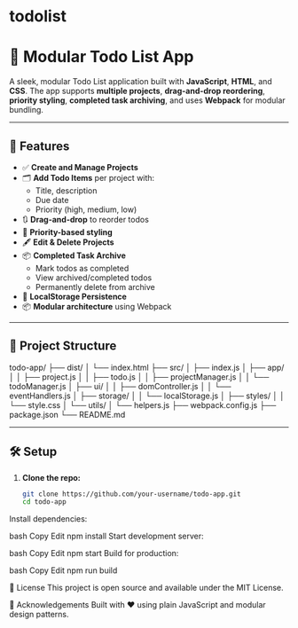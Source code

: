 # todolist
# 📝 Modular Todo List App

A sleek, modular Todo List application built with **JavaScript**, **HTML**, and **CSS**. The app supports **multiple projects**, **drag-and-drop reordering**, **priority styling**, **completed task archiving**, and uses **Webpack** for modular bundling.

---

## 🚀 Features

- ✅ **Create and Manage Projects**
- 🗂️ **Add Todo Items** per project with:
  - Title, description
  - Due date
  - Priority (high, medium, low)
- 🔃 **Drag-and-drop** to reorder todos
- 🌈 **Priority-based styling**
- 🖋️ **Edit & Delete Projects**
- 📦 **Completed Task Archive**
  - Mark todos as completed
  - View archived/completed todos
  - Permanently delete from archive
- 💾 **LocalStorage Persistence**
- 📦 **Modular architecture** using Webpack

---

## 📁 Project Structure

todo-app/
├── dist/
│   └── index.html
├── src/
│   ├── index.js
│   ├── app/
│   │   ├── project.js
│   │   ├── todo.js
│   │   ├── projectManager.js
│   │   └── todoManager.js
│   ├── ui/
│   │   ├── domController.js
│   │   └── eventHandlers.js
│   ├── storage/
│   │   └── localStorage.js
│   ├── styles/
│   │   └── style.css
│   └── utils/
│       └── helpers.js
├── webpack.config.js
├── package.json
└── README.md

---

## 🛠️ Setup

1. **Clone the repo:**

   ```bash
   git clone https://github.com/your-username/todo-app.git
   cd todo-app
   
Install dependencies:

bash
Copy
Edit
npm install
Start development server:

bash
Copy
Edit
npm start
Build for production:

bash
Copy
Edit
npm run build

📄 License
This project is open source and available under the MIT License.

🙌 Acknowledgements
Built with ❤️ using plain JavaScript and modular design patterns.
